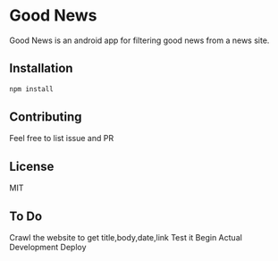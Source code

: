# Good News
Good News is an android app for filtering good news from a news site.

## Installation

```bash
npm install 
```

## Contributing

Feel free to list issue and PR

## License

MIT

## To Do
 Crawl the website to get title,body,date,link
 Test it
 Begin Actual Development
 Deploy
